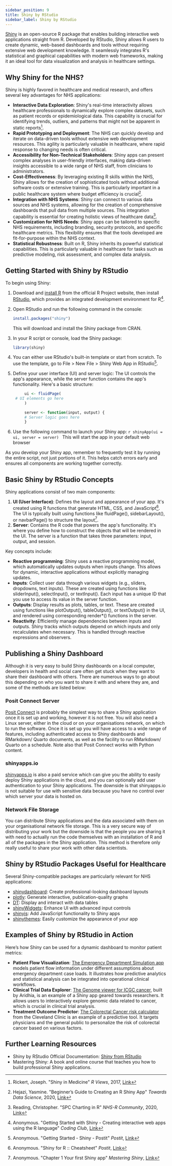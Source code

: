```yaml
---
sidebar_position: 9
title: Shiny by RStudio
sidebar_label: Shiny by RStudio
---
```


[Shiny](https://www.rstudio.com/products/shiny/) is an open-source R package that enables building interactive web applications straight from R. Developed by RStudio, Shiny allows R users to create dynamic, web-based dashboards and tools without requiring extensive web development knowledge. It seamlessly integrates R's statistical and graphical capabilities with modern web frameworks, making it an ideal tool for data visualization and analysis in healthcare settings.

## Why Shiny for the NHS?

Shiny is highly favored in healthcare and medical research, and offers several key advantages for NHS applications:

- **Interactive Data Exploration**: Shiny's real-time interactivity allows healthcare professionals to dynamically explore complex datasets, such as patient records or epidemiological data. This capability is crucial for identifying trends, outliers, and patterns that might not be apparent in static reports[^1].
- **Rapid Prototyping and Deployment**: The NHS can quickly develop and iterate on data-driven tools without extensive web development resources. This agility is particularly valuable in healthcare, where rapid response to changing needs is often critical.
- **Accessibility for Non-Technical Stakeholders**: Shiny apps can present complex analyses in user-friendly interfaces, making data-driven insights accessible to a wide range of NHS staff, from clinicians to administrators.
- **Cost-Effectiveness**: By leveraging existing R skills within the NHS, Shiny allows for the creation of sophisticated tools without additional software costs or extensive training. This is particularly important in a public healthcare system where budget efficiency is crucial[^2].
- **Integration with NHS Systems**: Shiny can connect to various data sources and NHS systems, allowing for the creation of comprehensive dashboards that pull data from multiple sources. This integration capability is essential for creating holistic views of healthcare data[^3].
- **Customization for NHS Needs**: Shiny apps can be tailored to specific NHS requirements, including branding, security protocols, and specific healthcare metrics. This flexibility ensures that the tools developed are fit-for-purpose within the NHS context.
- **Statistical Robustness**: Built on R, Shiny inherits its powerful statistical capabilities. This is particularly valuable in healthcare for tasks such as predictive modeling, risk assessment, and complex data analysis.

## Getting Started with Shiny by RStudio

To begin using Shiny:

1. Download and [install R](https://cran.r-project.org/) from the official R Project website, then install [RStudio](https://posit.co/download/rstudio-desktop/), which provides an integrated development environment for R[^4].
2. Open RStudio and run the following command in the console:

    ```r
    install.packages("shiny")
    ```

    This will download and install the Shiny package from CRAN.
3. In your R script or console, load the Shiny package:

    ```r
    library(shiny)
    ```

4. You can either use RStudio's built-in template or start from scratch. To use the template, go to File > New File > Shiny Web App in RStudio[^5].
5. Define your user interface (UI) and server logic: The UI controls the app's appearance, while the server function contains the app's functionality. Here's a basic structure:

   ```r
        ui <- fluidPage(
    # UI elements go here
        )

        server <- function(input, output) {
        # Server logic goes here
        }
   ```

6. Use the following command to launch your Shiny app:
        ```r
        shinyApp(ui = ui, server = server)
        ```
    This will start the app in your default web browser

As you develop your Shiny app, remember to frequently test it by running the entire script, not just portions of it. This helps catch errors early and ensures all components are working together correctly.

## Basic Shiny by RStudio Concepts

Shiny applications consist of two main components:

1. **UI (User Interface)**: Defines the layout and appearance of your app. It's created using R functions that generate HTML, CSS, and JavaScript[^6]. The UI is typically built using functions like fluidPage(), sidebarLayout(), or navbarPage() to structure the layout[^7].
2. **Server**: Contains the R code that powers the app's functionality. It's where you define how to construct the objects that will be rendered in the UI. The server is a function that takes three parameters: input, output, and session.

Key concepts include:

- **Reactive programming**: Shiny uses a reactive programming model, which automatically updates outputs when inputs change. This allows for dynamic, interactive applications without explicitly managing updates.
- **Inputs**: Collect user data through various widgets (e.g., sliders, dropdowns, text inputs). These are created using functions like sliderInput(), selectInput(), or textInput(). Each input has a unique ID that you use to access its value in the server function.
- **Outputs**: Display results as plots, tables, or text. These are created using functions like plotOutput(), tableOutput(), or textOutput() in the UI, and rendered using corresponding render*() functions in the server.
- **Reactivity**: Efficiently manage dependencies between inputs and outputs. Shiny tracks which outputs depend on which inputs and only recalculates when necessary. This is handled through reactive expressions and observers.

## Publishing a Shiny Dashboard

Although it is very easy to build Shiny dashboards on a local computer, developers in health and social care often get stuck when they want to share their dashboard with others. There are numerous ways to go about this depending on who you want to share it with and where they are, and some of the methods are listed below:

### Posit Connect Server

[Posit Connect](https://posit.co/products/enterprise/connect/) is probably the simplest way to share a Shiny application once it is set up and working, however it is not free. You will also need a Linux server, either in the cloud or on your organisations network, on which to run the software. Once it is set up you will have access to a wide range of features, including authenticated access to Shiny dashboards and RMarkdown/ Quarto documents, as well as the facility to run RMarkdown/ Quarto on a schedule. Note also that Posit Connect works with Python content.

### shinyapps.io

[shinyapps.io](https://www.shinyapps.io/) is also a paid service which can give you the ability to easily deploy Shiny applications in the cloud, and you can optionally add user authentication to your Shiny applications. The downside is that shinyapps.io is not suitable for use with sensitive data because you have no control over which server your data is hosted on.

### Network File Storage

You can distribute Shiny applications and the data associated with them on your organisational network file storage. This is a very secure way of distributing your work but the downside is that the people you are sharing it with need to actually run the code themselves with an installation of R and all of the packages in the Shiny application. This method is therefore only really useful to share your work with other data scientists.

## Shiny by RStudio Packages Useful for Healthcare

Several Shiny-compatible packages are particularly relevant for NHS applications:

- [shinydashboard](https://rstudio.github.io/shinydashboard/): Create professional-looking dashboard layouts
- [plotly](https://plotly.com/r/): Generate interactive, publication-quality graphs
- [DT](https://rstudio.github.io/DT/): Display and interact with data tables
- [shinyWidgets](https://shinyapps.dreamrs.fr/shinyWidgets/): Enhance UI with advanced input controls
- [shinyjs](https://deanattali.com/shinyjs/): Add JavaScript functionality to Shiny apps
- [shinythemes](https://rstudio.github.io/shinythemes/): Easily customize the appearance of your app

## Examples of Shiny by RStudio in Action

Here’s how Shiny can be used for a dynamic dashboard to monitor patient metrics:

- **Patient Flow Visualization**: [The Emergency Department Simulation app](https://gallery.shinyapps.io/EDsimulation/) models patient flow information under different assumptions about emergency department case loads. It illustrates how predictive analytics and statistical analysis can be integrated into operational clinical workflows.
- **Clinical Trial Data Explorer**: [The Genome viewer for ICGC cancer](https://gallery.shinyapps.io/genome_browser/), built by Aridhia, is an example of a Shiny app geared towards researchers. It allows users to interactively explore genomic data related to cancer, which is crucial in clinical trial analysis.
- **Treatment Outcome Predictor**: [The Colorectal Cancer risk calculator](https://riskcalc.org/ColorectalCancer/) from the Cleveland Clinic is an example of a predictive tool. It targets physicians and the general public to personalize the risk of colorectal cancer based on various factors.

## Further Learning Resources

- Shiny by RStudio Official Documentation: [Shiny from RStudio](https://shiny.rstudio.com/)
- Mastering Shiny: A book and online course that teaches you how to build professional Shiny applications.

[^1]: Rickert, Joseph. "Shiny in Medicine" *R Views*, 2017, [Link](https://rviews.rstudio.com/2017/05/03/shiny-in-medicine/)
[^2]: Hejazi, Yasmine. "Beginner’s Guide to Creating an R Shiny App" *Towards Data Science*, 2020, [Link](https://towardsdatascience.com/beginners-guide-to-creating-an-r-shiny-app-1664387d95b3)
[^3]: Reading, Christopher. "SPC Charting in R" *NHS-R Community*, 2020, [Link](https://nhsrcommunity.com/spc-charting-in-r/)
[^4]: Anonymous. "Getting Started with Shiny - Creating interactive web apps using the R language" *Coding Club*, [Link](https://ourcodingclub.github.io/tutorials/shiny/)
[^5]: Anonymous. "Getting Started - Shiny - Postit" *Postit*, [Link](https://shiny.posit.co/r/getstarted/build-an-app/hello-shiny/getting-started.html)
[^6]: Anonymous. "Shiny for R :: Cheatsheet" *Postit*, [Link](https://rstudio.github.io/cheatsheets/html/shiny.html)
[^7]: Anonymous. "Chapter 1 Your first Shiny app" *Mastering Shiny*, [Link](https://mastering-shiny.org/basic-app.html)
